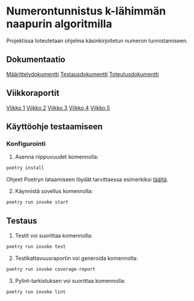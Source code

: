 # Numerontunnistus k-lähimmän naapurin algoritmilla

Projektissa toteutetaan ohjelma käsinkirjoitetun numeron tunnistamiseen.

## Dokumentaatio

[Määrittelydokumentti](https://github.com/jeesp/tiralabra/blob/main/dokumentaatio/maarittelydokumentti.md)
[Testausdokumentti](https://github.com/jeesp/tiralabra/blob/main/dokumentaatio/testausdokumentti.md)
[Toteutusdokumentti](https://github.com/jeesp/tiralabra/blob/main/dokumentaatio/toteutusdokumentti.md)

## Viikkoraportit

[Viikko 1](https://github.com/jeesp/tiralabra/blob/main/dokumentaatio/viikkoraportit/viikko1.md)
[Viikko 2](https://github.com/jeesp/tiralabra/blob/main/dokumentaatio/viikkoraportit/viikko2.md)
[Viikko 3](https://github.com/jeesp/tiralabra/blob/main/dokumentaatio/viikkoraportit/viikko3.md)
[Viikko 4](https://github.com/jeesp/tiralabra/blob/main/dokumentaatio/viikkoraportit/viikko4.md)
[Viikko 5](https://github.com/jeesp/tiralabra/blob/main/dokumentaatio/viikkoraportit/viikko5.md)

## Käyttöohje testaamiseen

<h3> Konfigurointi </h3>

1. Asenna riippuvuudet komennolla:

```bash
poetry install
```

Ohjeet Poetryn lataamiseen löydät tarvittaessa esimerkiksi [täältä](https://ohjelmistotekniikka-hy.github.io/python/poetry).

2. Käynnistä sovellus komennolla:

```bash
poetry run invoke start
```

## Testaus

1. Testit voi suorittaa komennolla:

```bash
poetry run invoke test
```

2. Testikattavuusraportin voi generoida komennolla:

```bash
poetry run invoke coverage-report
```

3. Pylint-tarkistuksen voi suorittaa komennolla:

```bash
poetry run invoke lint
```
